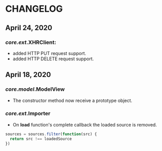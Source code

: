 # CHANGELOG

## April 24, 2020

### _core.ext_.__XHRClient__:

+ added HTTP PUT request support.
+ added HTTP DELETE request support.

## April 18, 2020

### _core.model_.__ModelView__

+ The constructor method now receive a prototype object.

### _core.ext_.__Importer__

+ On __load__ function's complete callback the loaded source is removed.

```js
sources = sources.filter(function(src) {
  return src !== loadedSource
})
```